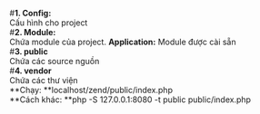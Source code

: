 #**1. Config:**
<br>
Cấu hình cho project
<br>
#**2. Module:**
<br>
Chứa module của project. **Application:** Module được cài sẵn
<br>
#**3. public**
<br>
Chứa các source nguồn
<br>
#**4. vendor**
<br>
Chứa các thư viện
<br>
**Chạy: **localhost/zend/public/index.php
<br>
**Cách khác: **php -S 127.0.0.1:8080 -t public public/index.php